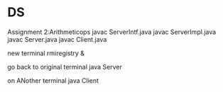 # DS


Assignment 2:Arithmeticops
javac ServerIntf.java
javac ServerImpl.java
javac Server.java
javac Client.java

new terminal
rmiregistry &

go back to original terminal
java Server

on ANother terminal
java Client
